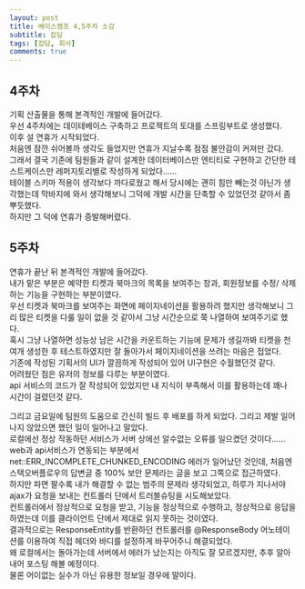 ```yaml
--- 
layout: post 
title: 베이스캠프 4,5주차 소감 
subtitle: 잡담 
tags: [잡담, 회사] 
comments: true 
--- 
```


## 4주차  

기획 산출물을 통해 본격적인 개발에 들어갔다.  
우선 4주차에는 데이테베이스 구축하고 프로젝트의 토대를 스프링부트로 생성했다.  
이후 설 연휴가 시작되었다.  
처음엔 잠깐 쉬어볼까 생각도 들었지만 연휴가 지날수록 점점 불안감이 커져만 갔다.  
그래서 결국 기존에 팀원들과 같이 설계한 데이터베이스만 엔티티로 구현하고 간단한 테스트케이스만 레퍼지토리별로 작성하게 되었다......  
테이블 스키마 적용이 생각보다 까다로웠고 해서 당시에는 괜히 힘만 빼는것 아닌가 생각했는데 막바지에 와서 생각해보니 그덕에 개발 시간을 단축할 수 있었던것 같아서 좀 뿌듯했다.  
하지만 그 덕에 연휴가 증발해버렸다.  




## 5주차  

연휴가 끝난 뒤 본격적인 개발에 들어갔다.  
내가 맡은 부분은 예약한 티켓과 북마크의 목록을 보여주는 창과, 회원정보를 수정/ 삭제하는 기능을 구현하는 부분이였다.  
우선 티켓과 북마크를 보여주는 화면에 페이지네이션을 활용하려 했지만 생각해보니 그리 많은 티켓을 다룰 일이 없을 것 같아서 그냥 시간순으로 쭉 나열하여 보여주기로 했다.  
혹시 그냥 나열하면 성능상 남은 시간을 카운트하는 기능에 문제가 생길까봐 티켓을 천여개 생성한 후 테스트하였지만 잘 돌아가서 페이지네이션을 쓰려는 마음은 접었다.  
기존에 작성된 기획서의 UI가 깔끔하게 작성되어 있어 UI구현은 수월했던것 같다.  
어려웠던 점은 유저의 정보를 다루는 부분이였다.  
api 서비스의 코드가 잘 작성되어 있었지만 내 지식이 부족해서 이를 활용하는데 꽤나 시간이 걸렸던것 같다.  

그리고 금요일에 팀원의 도움으로 간신히 빌드 후 배포를 하게 되었다. 그리고 제발 일어나지 않았으면 했던 일이 일어나고 말았다.  
로컬에선 정상 작동하던 서비스가 서버 상에선 알수없는 오류를 일으켰던 것이다......  
web과 api서비스가 연동되는 부분에서 net::ERR_INCOMPLETE_CHUNKED_ENCODING 에러가 일어났던 것인데, 처음엔 스택오버플로우의 답변글 중 100% 보안 문제라는 글을 보고 그쪽으로 접근하였다.  
하지만 파면 팔수록 내가 해결할 수 없는 범주의 문제라 생각되었고, 하루가 지나서야 ajax가 요청을 보내는 컨트롤러 단에서 트러블슈팅을 시도해보았다.  
컨트롤러에서 정상적으로 요청을 받고, 기능을 정상적으로 수행하고, 정상적으로 응답을 하였는데 이를 클라이언트 단에서 제대로 읽지 못하는 것이였다.  
결과적으로는 ResponseEntity를 반환하던 컨트롤러를 @ResponseBody 어노테이션를 이용하여 직접 헤더와 바디를 설정하게 바꾸어주니 해결되었다.  
왜 로컬에서는 돌아가는데 서버에서 에러가 났는지는 아직도 잘 모르겠지만, 추후 알아내어 포스팅 해볼 예정이다.  
물론 어이없는 실수가 아닌 유용한 정보일 경우에 말이다.  
